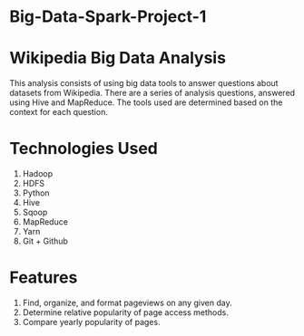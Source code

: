 # Big-Data-Spark-Project-1

# Wikipedia Big Data Analysis

This analysis consists of using big data tools to answer questions about datasets from Wikipedia. There are a series of analysis questions, answered using Hive and MapReduce. The tools used are determined based on the context for each question.

# Technologies Used

1.  Hadoop
2.  HDFS
3.  Python
4.  Hive
5.  Sqoop
6.  MapReduce
7.  Yarn
8.  Git + Github

# Features

1.  Find, organize, and format pageviews on any given day.
2.  Determine relative popularity of page access methods.
3.  Compare yearly popularity of pages.

